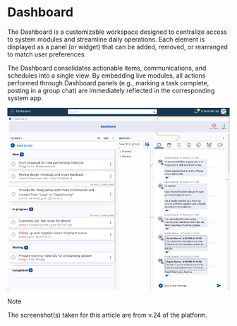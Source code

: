 # Dashboard

The Dashboard is a customizable workspace designed to centralize access to system modules and streamline daily operations. Each element is displayed as a panel (or widget) that can be added, removed, or rearranged to match user preferences.

The Dashboard consolidates actionable items, communications, and schedules into a single view. By embedding live modules, all actions performed through Dashboard panels (e.g., marking a task complete, posting in a group chat) are immediately reflected in the corresponding system app.

![pictures](../pictures/dashboard_v26.png)

> [!NOTE]
> 
> The screenshot(s) taken for this article are from v.24 of the platform.
